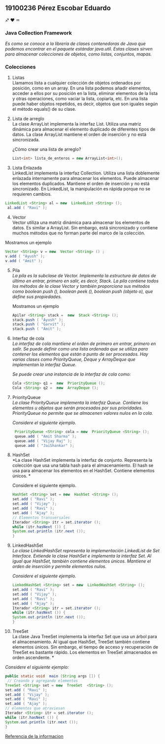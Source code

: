 ## 19100236 Pérez Escobar Eduardo  
   :sagittarius:   :hearts:     :aquarius:

 ### Java Collection Framework 
*Es como se conoce a la librería de clases contenedoras de Java que podemos encontrar en el paquete estándar java.util. Estas clases sirven para almacenar colecciones de objetos, como listas, conjuntos, mapas.*

### Colecciones  
1. Listas  
   Llamamos lista a cualquier colección de objetos ordenados por posición, como en un array. En una lista podemos añadir elementos, acceder a ellos por su posición en la lista, eliminar elementos de la lista y otras operaciones, como vaciar la lista, copiarla, etc. En una lista puede haber objetos repetidos, es decir, objetos que son iguales según el método equals() de su clase. 

2. Lista de arreglo  
 La clase ArrayList implementa la interfaz List. Utiliza una matriz dinámica para almacenar el elemento duplicado de diferentes tipos de datos. La clase ArrayList mantiene el orden de inserción y no está sincronizada.  

   ¿Cómo crear una lista de arreglo?


   ```C# 
   List<int> lista_de_enteros = new ArrayList<int>();
   ```  
3.  Lista Enlazada  
  LinkedList implementa la interfaz Collection. Utiliza una lista doblemente enlazada internamente para almacenar los elementos. Puede almacenar los elementos duplicados. Mantiene el orden de inserción y no está sincronizado. En LinkedList, la manipulación es rápida porque no se requieren cambios.
  ``` java
  LinkedList <String> al = new  LinkedList <String> ();  
   al.add ( "Ravi" ); 
   ```  
 4.  Vector   
  Vector utiliza una matriz dinámica para almacenar los elementos de datos. Es similar a ArrayList. Sin embargo, está sincronizado y contiene muchos métodos que no forman parte del marco de la colección.

   Mostramos un ejemplo

   ``` java
   Vector <String> v = new  Vector <String> () ;  
   v.add ( "Ayush" );  
   v.add ( "Amit" ); 
   ```  

5. Pila   
   *La pila es la subclase de Vector. Implementa la estructura de datos de último en entrar, primero en salir, es decir, Stack. La pila contiene todos los métodos de la clase Vector y también proporciona sus métodos como boolean push (), boolean peek (), boolean push (objeto o), que define sus propiedades.*
   
     Mostramos un ejemplo 
   ``` Java
   Apilar <String> stack =  new  Stack <String> ();  
   stack.push ( "Ayush" );  
   stack.push ( "Garvit" );  
   stack.push ( "Amit" );  
   ```  
6. Interfaz de cola  
*La interfaz de cola mantiene el orden de primero en entrar, primero en salir. Se puede definir como una lista ordenada que se utiliza para contener los elementos que están a punto de ser procesados. Hay varias clases como PriorityQueue, Deque y ArrayDeque que implementan la interfaz Queue.*

   *Se puede crear una instancia de la interfaz de cola como:*
    ``` Java
    Cola <String> q1 =  new  PriorityQueue ();  
    Cola <String> q2 =  new  ArrayDeque (); 
   ```  
     
7. PriorityQueue  
   *La clase PriorityQueue implementa la interfaz Queue. Contiene los elementos u objetos que serán procesados ​​por sus prioridades. PriorityQueue no permite que se almacenen valores nulos en la cola.*
 
    *Considere el siguiente ejemplo.*  

   ``` Java
    PriorityQueue <String> cola = new  PriorityQueue <String> ();  
    queue.add ( "Amit Sharma" );  
    queue.add ( "Vijay Raj" );  
    queue.add ( "JaiShankar" );  
   ```  
8.  HashSet  
*La clase HashSet implementa la interfaz de conjunto. Representa la colección que usa una tabla hash para el almacenamiento. El hash se usa para almacenar los elementos en el HashSet. Contiene elementos únicos. *

    Considere el siguiente ejemplo.

      ``` Java
     HashSet <String> set = new  HashSet <String> ();  
     set.add ( "Ravi" );  
     set.add ( "Vijay" );  
     set.add ( "Ravi" );  
     set.add ( "Ajay" );  
     // Elementos transversales  
     Iterador <String> itr = set.iterator ();  
     while (itr.hasNext ()) {  
     System.out.println (itr.next ());  
     }  
    ```  
9. LinkedHashSet    
*La clase LinkedHashSet representa la implementación LinkedList de Set Interface. Extiende la clase HashSet e implementa la interfaz Set. Al igual que HashSet, también contiene elementos únicos. Mantiene el orden de inserción y permite elementos nulos.*

     *Considere el siguiente ejemplo.*
    ``` Java
    LinkedHashSet <String> set = new  LinkedHashSet <String> ();  
    set.add ( "Ravi" );  
    set.add ( "Vijay" );  
    set.add ( "Ravi" );  
    set.add ( "Ajay" );  
    Iterador <String> itr = set.iterator ();  
    while (itr.hasNext ()) {  
    System.out.println (itr.next ());  
    }  
    ```  

10. TreeSet  
  La clase Java TreeSet implementa la interfaz Set que usa un árbol para el almacenamiento. Al igual que HashSet, TreeSet también contiene elementos únicos. Sin embargo, el tiempo de acceso y recuperación de TreeSet es bastante rápido. Los elementos en TreeSet almacenados en orden ascendente. *

  *Considere el siguiente ejemplo:*
   ``` Java
   public static void  main (String args []) {    
    // Creando y agregando elementos  
   TreeSet <String> set = new  TreeSet  <String> ();  
   set.add ( "Ravi" );  
   set.add ( "Vijay" );  
   set.add ( "Ravi" );  
   set.add ( "Ajay" );  
   // elementos que atraviesan  
   Iterador <String> itr = set.iterator ();  
   while (itr.hasNext ()) {  
   System.out.println (itr.next ());  
   }  
   ```  
[Referencia de la informacion](https://www.javatpoint.com/collections-in-java)








  



    

